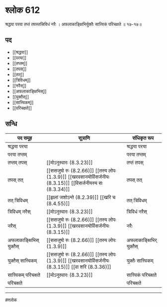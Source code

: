 # श्लोक 612

श्रद्धया परया तप्तं तपस्तत्त्रिविधं नरैः ।
अफलाकाङ्क्षिभिर्युक्तैः सात्त्विकं परिचक्षते ॥ १७-१७॥


## पद 

- [[श्रद्धया]]
- [[परया]]
- [[तप्तम्]]
- [[तपस्]]
- [[तत्]]
- [[त्रिविधम्]]
- [[नरैस्]]
- [[अफलाकाङ्क्षिभिस्]]
- [[युक्तैस्]]
- [[सात्त्विकम्]]
- [[परिचक्षते]]

## सन्धि

| पद समूह | सूत्राणि | संधिकृत रूप |
| ----- | ----- | ----- |
| श्रद्धया परया |  | श्रद्धया परया |
| परया तप्तम् |  | परया तप्तम् |
| तप्तम् तपस् |  [[मोऽनुस्वारः (8.3.23)]] | तप्तं तपस् |
| तपस् तत् |  [[ससजुषो रुः (8.2.66)]] [[तस्य लोपः (1.3.9)]] [[खरवसानयोर्विसर्जनीयः (8.3.15)]] [[विसर्जनीयस्य सः (8.3.34)]] | तपस् तत् |
| तत् त्रिविधम् |  [[झलां जशोऽन्ते (8.2.39)]] [[खरि च (8.4.55)]] | तत् त्रिविधम् |
| त्रिविधम् नरैस् |  [[मोऽनुस्वारः (8.3.23)]] | त्रिविधं नरैस् |
| नरैस् |  [[ससजुषो रुः (8.2.66)]] [[तस्य लोपः (1.3.9)]] [[खरवसानयोर्विसर्जनीयः (8.3.15)]] | नरैः |
| अफलाकाङ्क्षिभिस् युक्तैस् |  [[ससजुषो रुः (8.2.66)]] [[तस्य लोपः (1.3.9)]] | अफलाकाङ्क्षिभिर् युक्तैस् |
| युक्तैस् सात्त्विकम् |  [[ससजुषो रुः (8.2.66)]] [[तस्य लोपः (1.3.9)]] [[खरवसानयोर्विसर्जनीयः (8.3.15)]] [[वा शरि (8.3.36)]] | युक्तैः सात्त्विकम् |
| सात्त्विकम् परिचक्षते |  [[मोऽनुस्वारः (8.3.23)]] | सात्त्विकं परिचक्षते |
| परिचक्षते |  | परिचक्षते |


---

#श्लोक